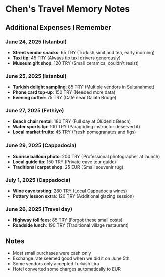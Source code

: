 # Chen's Travel Memory Notes

## Additional Expenses I Remember

### June 24, 2025 (Istanbul)

- **Street vendor snacks**: 65 TRY (Turkish simit and tea, early morning)
- **Taxi tip**: 45 TRY (Always tip taxi drivers generously)
- **Museum gift shop**: 120 TRY (Small ceramics, couldn't resist)

### June 25, 2025 (Istanbul)

- **Turkish delight sampling**: 85 TRY (Multiple vendors in Sultanahmet)
- **Phone card top-up**: 150 TRY (Needed more data)
- **Evening coffee**: 75 TRY (Café near Galata Bridge)

### June 27, 2025 (Fethiye)

- **Beach chair rental**: 180 TRY (Full day at Ölüdeniz Beach)
- **Water sports tip**: 100 TRY (Paragliding instructor deserved it)
- **Local market fruits**: 45 TRY (Fresh pomegranates and figs)

### June 29, 2025 (Cappadocia)

- **Sunrise balloon photo**: 200 TRY (Professional photographer at launch)
- **Local guide tip**: 150 TRY (Private cave tour guide)
- **Traditional carpet shop**: 25 EUR (Small souvenir rug)

### July 1, 2025 (Cappadocia)

- **Wine cave tasting**: 280 TRY (Local Cappadocia wines)
- **Pottery lesson extra**: 120 TRY (Additional glazing session)

### June 26, 2025 (Travel day)

- **Highway toll fees**: 85 TRY (Forgot these small costs)
- **Roadside lunch**: 190 TRY (Traditional village restaurant)

## Notes

- Most small purchases were cash only
- Exchange rate seemed good when we did it on June 5th
- Some vendors only accepted Turkish Lira
- Hotel converted some charges automatically to EUR